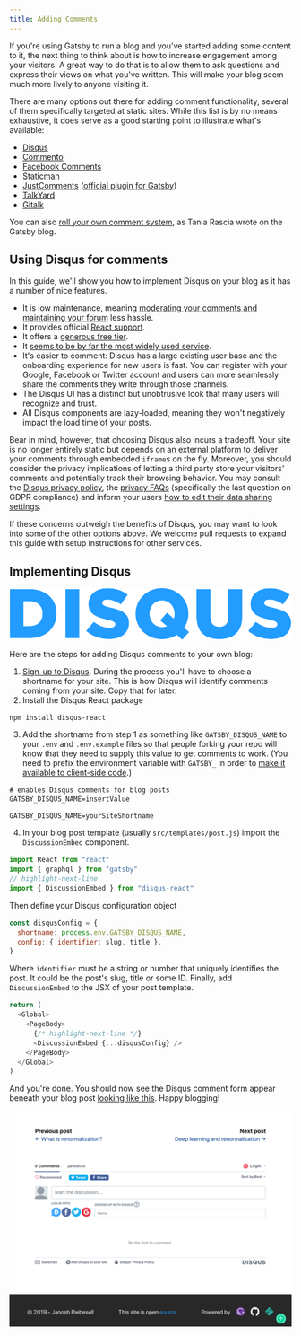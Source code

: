 ```yaml
---
title: Adding Comments
---
```


If you're using Gatsby to run a blog and you've started adding some content to it, the next thing to think about is how to increase engagement among your visitors. A great way to do that is to allow them to ask questions and express their views on what you've written. This will make your blog seem much more lively to anyone visiting it.

There are many options out there for adding comment functionality, several of them specifically targeted at static sites. While this list is by no means exhaustive, it does serve as a good starting point to illustrate what's available:

- [Disqus](https://disqus.com)
- [Commento](https://commento.io)
- [Facebook Comments](https://www.npmjs.com/package/react-facebook)
- [Staticman](https://staticman.net)
- [JustComments](https://just-comments.com) ([official plugin for Gatsby](https://www.gatsbyjs.org/packages/gatsby-plugin-just-comments/))
- [TalkYard](https://www.talkyard.io)
- [Gitalk](https://gitalk.github.io)

You can also [roll your own comment system](/blog/2019-08-27-roll-your-own-comment-system/), as Tania Rascia wrote on the Gatsby blog.

## Using Disqus for comments

In this guide, we'll show you how to implement Disqus on your blog as it has a number of nice features.

- It is low maintenance, meaning [moderating your comments and maintaining your forum](https://help.disqus.com/moderation/moderating-101) less hassle.
- It provides official [React support](https://github.com/disqus/disqus-react).
- It offers a [generous free tier](https://disqus.com/pricing).
- It [seems to be by far the most widely used service](https://www.datanyze.com/market-share/comment-systems/disqus-market-share).
- It's easier to comment: Disqus has a large existing user base and the onboarding experience for new users is fast. You can register with your Google, Facebook or Twitter account and users can more seamlessly share the comments they write through those channels.
- The Disqus UI has a distinct but unobtrusive look that many users will recognize and trust.
- All Disqus components are lazy-loaded, meaning they won't negatively impact the load time of your posts.

Bear in mind, however, that choosing Disqus also incurs a tradeoff. Your site is no longer entirely static but depends on an external platform to deliver your comments through embedded `iframe`s on the fly. Moreover, you should consider the privacy implications of letting a third party store your visitors' comments and potentially track their browsing behavior. You may consult the [Disqus privacy policy](https://help.disqus.com/terms-and-policies/disqus-privacy-policy), the [privacy FAQs](https://help.disqus.com/terms-and-policies/privacy-faq) (specifically the last question on GDPR compliance) and inform your users [how to edit their data sharing settings](https://help.disqus.com/terms-and-policies/how-to-edit-your-data-sharing-settings).

If these concerns outweigh the benefits of Disqus, you may want to look into some of the other options above. We welcome pull requests to expand this guide with setup instructions for other services.

## Implementing Disqus

![Disqus logo](images/disqus-logo.svg)

Here are the steps for adding Disqus comments to your own blog:

1. [Sign-up to Disqus](https://disqus.com/profile/signup). During the process you'll have to choose a shortname for your site. This is how Disqus will identify comments coming from your site. Copy that for later.
2. Install the Disqus React package

```shell
npm install disqus-react
```

3. Add the shortname from step 1 as something like `GATSBY_DISQUS_NAME` to your `.env` and `.env.example` files so that people forking your repo will know that they need to supply this value to get comments to work. (You need to prefix the environment variable with `GATSBY_` in order to [make it available to client-side code](https://www.gatsbyjs.org/docs/environment-variables/#client-side-javascript).)

```title=.env.example
# enables Disqus comments for blog posts
GATSBY_DISQUS_NAME=insertValue
```

```title=.env
GATSBY_DISQUS_NAME=yourSiteShortname
```

4. In your blog post template (usually `src/templates/post.js`) import the `DiscussionEmbed` component.

```js:title=src/templates/post.js
import React from "react"
import { graphql } from "gatsby"
// highlight-next-line
import { DiscussionEmbed } from "disqus-react"
```

Then define your Disqus configuration object

```js
const disqusConfig = {
  shortname: process.env.GATSBY_DISQUS_NAME,
  config: { identifier: slug, title },
}
```

Where `identifier` must be a string or number that uniquely identifies the post. It could be the post's slug, title or some ID. Finally, add `DiscussionEmbed` to the JSX of your post template.

```js:title=src/templates/post.js
return (
  <Global>
    <PageBody>
      {/* highlight-next-line */}
      <DiscussionEmbed {...disqusConfig} />
    </PageBody>
  </Global>
)
```

And you're done. You should now see the Disqus comment form appear beneath your blog post [looking like this](https://janosh.io/blog/disqus-comments#disqus_thread). Happy blogging!

[![Disqus comments](images/disqus-comments.png)](https://janosh.io/blog/disqus-comments#disqus_thread)
